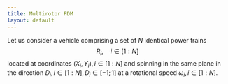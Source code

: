 ```yaml
---
title: Multirotor FDM
layout: default
---
```



<script src="https://cdn.mathjax.org/mathjax/latest/MathJax.js?config=TeX-AMS-MML_HTMLorMML" type="text/javascript"></script>


Let us consider a vehicle comprising a set of $N$ identical power trains $$R_i, \quad i \in[1:N]$$ located at coordinates $(X_i,Y_i), i\in[1:N]$ and spinning in the same plane in the direction $D_i, i\in[1:N], D_i\in[-1;1]$ at a rotational speed $\omega_i, i\in[1:N]$. 
